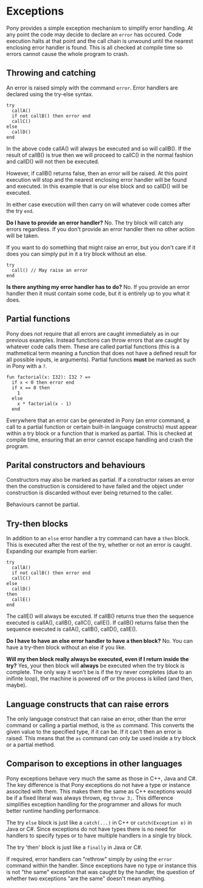 # Exceptions

Pony provides a simple exception mechanism to simplify error handling. At any point the code may decide to declare an `error` has occured. Code execution halts at that point and the call chain is unwound until the nearest enclosing error handler is found. This is all checked at compile time so errors cannot cause the whole program to crash.

## Throwing and catching

An error is raised simply with the command `error`. Error handlers are declared using the try-else syntax.

```
try
  callA()
  if not callB() then error end
  callC()
else
  callD()
end
```

In the above code callA() will always be executed and so will callB(). If the result of callB() is true then we will proceed to callC() in the normal fashion and callD() will not then be executed.

However, if callB() returns false, then an error will be raised. At this point execution will stop and the nearest enclosing error handler will be found and executed. In this example that is our else block and so callD() will be executed.

In either case execution will then carry on will whatever code comes after the try `end`.

__Do I have to provide an error handler?__ No. The try block will catch any errors regardless. If you don't provide an error handler then no other action will be taken.

If you want to do something that might raise an error, but you don't care if it does you can simply put in it a try block without an else.

```
try
  call() // May raise an error
end
```

__Is there anything my error handler has to do?__ No. If you provide an error handler then it must contain some code, but it is entirely up to you what it does.

## Partial functions

Pony does not require that all errors are caught immediately as in our previous examples. Instead functions can throw errors that are caught by whatever code calls them. These are called partial functions (this is a mathmetical term meaning a function that does not have a defined result for all possible inputs, ie arguments). Partial functions __must__ be marked as such in Pony with a `?`.

```
fun factorial(x: I32): I32 ? =>
  if x < 0 then error end
  if x == 0 then
    1
  else
    x * factorial(x - 1)
  end
```

Everywhere that an error can be generated in Pony (an error command, a call to a partial function or certain built-in language constructs) must appear within a try block or a function that is marked as partial. This is checked at compile time, ensuring that an error cannot escape handling and crash the program.

## Parital constructors and behaviours

Constructors may also be marked as partial. If a constructor raises an error then the construction is considered to have failed and the object under construction is discarded without ever being returned to the caller.

Behaviours cannot be partial.

## Try-then blocks

In addition to an `else` error handler a try command can have a `then` block. This is executed after the rest of the try, whether or not an error is caught. Expanding our example from earlier:

```
try
  callA()
  if not callB() then error end
  callC()
else
  callD()
then
  callE()
end
```

The callE() will always be excuted. If callB() returns true then the sequence executed is callA(), callB(), callC(), callE(). If callB() returns false then the sequence executed is callA(), callB(), callD(), callE().

__Do I have to have an else error handler to have a then block?__ No. You can have a try-then block without an else if you like.

__Will my then block really always be executed, even if I return inside the try?__ Yes, your then block will __always__ be executed when the try block is complete. The only way it won't be is if the try never completes (due to an inifinte loop), the machine is powered off or the process is killed (and then, maybe).

## Language constructs that can raise errors

The only language construct that can raise an error, other than the error command or calling a partial method, is the `as` command. This converts the given value to the specified type, if it can be. If it can't then an error is raised. This means that the `as` command can only be used inside a try block or a partial method.

## Comparison to exceptions in other languages

Pony exceptions behave very much the same as those in C++, Java and C#. The key difference is that Pony exceptions do not have a type or instance associted with them. This makes them the same as C++ exceptions would be if a fixed literal was always thrown, eg `throw 3;`. This difference simplifies exception handling for the programmer and allows for much better runtime handling performance.

The try `else` block is just like a `catch(...)` in C++ or `catch(Exception e)` in Java or C#. Since exceptions do not have types there is no need for handlers to specify types or to have multiple handlers in a single try block.

The try 'then' block is just like a `finally` in Java or C#.

If required, error handlers can "rethrow" simply by using the `error` command within the handler. Since exceptions have no type or instance this is not "the same" exception that was caught by the handler, the question of whether two exceptions "are the same" doesn't mean anything.

